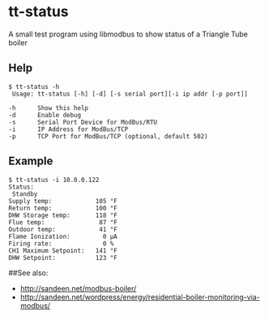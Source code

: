 # tt-status
A small test program using libmodbus to show status of a Triangle Tube boiler

## Help

    $ tt-status -h
     Usage: tt-status [-h] [-d] [-s serial port][-i ip addr [-p port]]
    
    -h      Show this help
    -d      Enable debug
    -s      Serial Port Device for ModBus/RTU
    -i      IP Address for ModBus/TCP
    -p      TCP Port for ModBus/TCP (optional, default 502)

## Example
    $ tt-status -i 10.0.0.122
    Status:
     Standby
    Supply temp:            105 °F
    Return temp:            100 °F
    DHW Storage temp:       118 °F
    Flue temp:               87 °F
    Outdoor temp:            41 °F
    Flame Ionization:         0 μA
    Firing rate:              0 %
    CH1 Maximum Setpoint:   141 °F
    DHW Setpoint:           123 °F

##See also:
* http://sandeen.net/modbus-boiler/
* http://sandeen.net/wordpress/energy/residential-boiler-monitoring-via-modbus/

